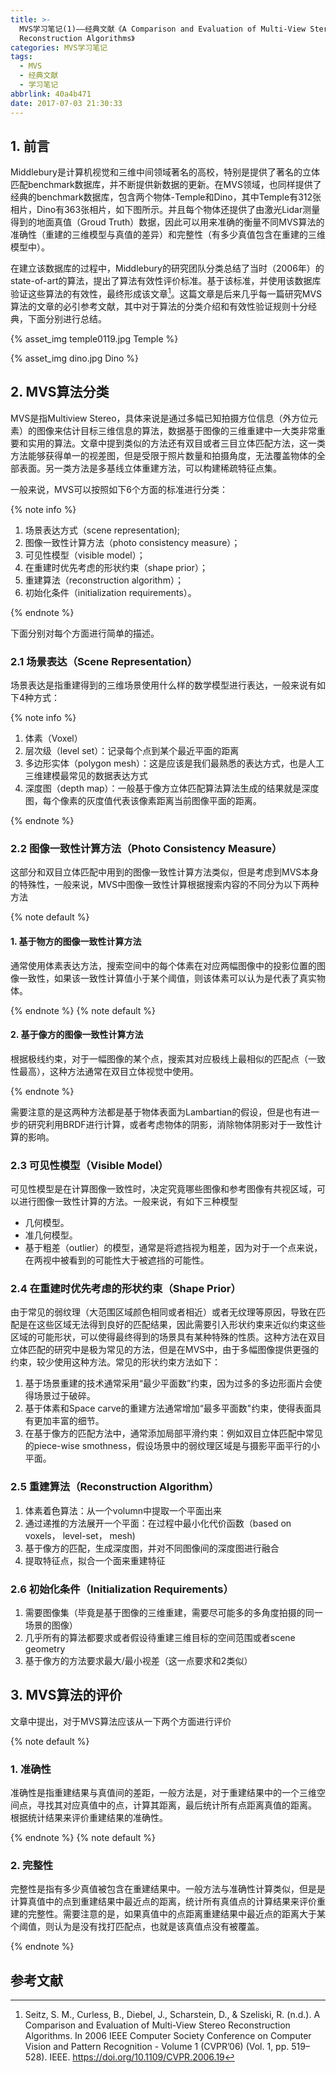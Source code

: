 ```yaml
---
title: >-
  MVS学习笔记(1)——经典文献《A Comparison and Evaluation of Multi-View Stereo
  Reconstruction Algorithms》
categories: MVS学习笔记
tags:
  - MVS
  - 经典文献
  - 学习笔记
abbrlink: 40a4b471
date: 2017-07-03 21:30:33
---
```


## 1. 前言
Middlebury是计算机视觉和三维中间领域著名的高校，特别是提供了著名的立体匹配benchmark数据库，并不断提供新数据的更新。在MVS领域，也同样提供了经典的benchmark数据库，包含两个物体-Temple和Dino，其中Temple有312张相片，Dino有363张相片，如下图所示。并且每个物体还提供了由激光Lidar测量得到的地面真值（Groud Truth）数据，因此可以用来准确的衡量不同MVS算法的准确性（重建的三维模型与真值的差异）和完整性（有多少真值包含在重建的三维模型中）。

在建立该数据库的过程中，Middlebury的研究团队分类总结了当时（2006年）的state-of-art的算法，提出了算法有效性评价标准。基于该标准，并使用该数据库验证这些算法的有效性，最终形成该文章[^1]。这篇文章是后来几乎每一篇研究MVS算法的文章的必引参考文献，其中对于算法的分类介绍和有效性验证规则十分经典，下面分别进行总结。

<!-- more -->

{% asset_img temple0119.jpg Temple %}

{% asset_img dino.jpg Dino %}


## 2. MVS算法分类
MVS是指Multiview Stereo，具体来说是通过多幅已知拍摄方位信息（外方位元素）的图像来估计目标三维信息的算法，数据基于图像的三维重建中一大类非常重要和实用的算法。文章中提到类似的方法还有双目或者三目立体匹配方法，这一类方法能够获得单一的视差图，但是受限于照片数量和拍摄角度，无法覆盖物体的全部表面。另一类方法是多基线立体重建方法，可以构建稀疏特征点集。

一般来说，MVS可以按照如下6个方面的标准进行分类：

{% note info %}

1. 场景表达方式（scene representation);
2. 图像一致性计算方法（photo consistency measure）；
3. 可见性模型（visible model）；
4. 在重建时优先考虑的形状约束（shape prior）；
5. 重建算法（reconstruction algorithm）；
6. 初始化条件（initialization requirements）。

{% endnote %}

下面分别对每个方面进行简单的描述。

### 2.1 场景表达（Scene Representation）
场景表达是指重建得到的三维场景使用什么样的数学模型进行表达，一般来说有如下4种方式：

{% note info %}

1. 体素（Voxel）
2. 层次级（level set）：记录每个点到某个最近平面的距离
3. 多边形实体（polygon mesh）：这是应该是我们最熟悉的表达方式，也是人工三维建模最常见的数据表达方式
4. 深度图（depth map）：一般基于像方立体匹配算法算法生成的结果就是深度图，每个像素的灰度值代表该像素距离当前图像平面的距离。

{% endnote %}

### 2.2 图像一致性计算方法（Photo Consistency Measure）

这部分和双目立体匹配中用到的图像一致性计算方法类似，但是考虑到MVS本身的特殊性，一般来说，MVS中图像一致性计算根据搜索内容的不同分为以下两种方法

{% note default %}
#### 1. 基于物方的图像一致性计算方法

通常使用体素表达方法，搜索空间中的每个体素在对应两幅图像中的投影位置的图像一致性，如果该一致性计算值小于某个阈值，则该体素可以认为是代表了真实物体。

{% endnote %}
{% note default %}

#### 2. 基于像方的图像一致性计算方法

根据极线约束，对于一幅图像的某个点，搜索其对应极线上最相似的匹配点（一致性最高），这种方法通常在双目立体视觉中使用。

{% endnote %}

需要注意的是这两种方法都是基于物体表面为Lambartian的假设，但是也有进一步的研究利用BRDF进行计算，或者考虑物体的阴影，消除物体阴影对于一致性计算的影响。

### 2.3 可见性模型（Visible Model）

可见性模型是在计算图像一致性时，决定究竟哪些图像和参考图像有共视区域，可以进行图像一致性计算的方法。一般来说，有如下三种模型

- 几何模型。
- 准几何模型。
- 基于粗差（outlier）的模型，通常是将遮挡视为粗差，因为对于一个点来说，在两视中被看到的可能性大于被遮挡的可能性。

### 2.4 在重建时优先考虑的形状约束（Shape Prior）

由于常见的弱纹理（大范围区域颜色相同或者相近）或者无纹理等原因，导致在匹配是在这些区域无法得到良好的匹配结果，因此需要引入形状约束来近似约束这些区域的可能形状，可以使得最终得到的场景具有某种特殊的性质。这种方法在双目立体匹配的研究中是极为常见的方法，但是在MVS中，由于多幅图像提供更强的约束，较少使用这种方法。常见的形状约束方法如下：

1. 基于场景重建的技术通常采用“最少平面数”约束，因为过多的多边形面片会使得场景过于破碎。
2. 基于体素和Space carve的重建方法通常增加“最多平面数"约束，使得表面具有更加丰富的细节。
3. 在基于像方的匹配方法中，通常添加局部平滑约束：例如双目立体匹配中常见的piece-wise smothness，假设场景中的弱纹理区域是与摄影平面平行的小平面。

### 2.5 重建算法（Reconstruction Algorithm）

1. 体素着色算法：从一个volumn中提取一个平面出来
2. 通过递推的方法展开一个平面：在过程中最小化代价函数（based on voxels， level-set， mesh)
3. 基于像方的匹配，生成深度图，并对不同图像间的深度图进行融合
4. 提取特征点，拟合一个面来重建特征

### 2.6 初始化条件（Initialization Requirements）

1. 需要图像集（毕竟是基于图像的三维重建，需要尽可能多的多角度拍摄的同一场景的图像）
2. 几乎所有的算法都要求或者假设待重建三维目标的空间范围或者scene geometry
3. 基于像方的方法要求最大/最小视差（这一点要求和2类似）

## 3. MVS算法的评价

文章中提出，对于MVS算法应该从一下两个方面进行评价

{% note default %}
### 1. 准确性

准确性是指重建结果与真值间的差距，一般方法是，对于重建结果中的一个三维空间点，寻找其对应真值中的点，计算其距离，最后统计所有点距离真值的距离。 根据统计结果来评价重建结果的准确性。

{% endnote %}
{% note default %}
### 2. 完整性
完整性是指有多少真值被包含在重建结果中。一般方法与准确性计算类似，但是是计算真值中的点到重建结果中最近点的距离，统计所有真值点的计算结果来评价重建的完整性。需要注意的是，如果真值中的点距离重建结果中最近点的距离大于某个阈值，则认为是没有找打匹配点，也就是该真值点没有被覆盖。

{% endnote %}





## 参考文献
[^1]:Seitz, S. M., Curless, B., Diebel, J., Scharstein, D., & Szeliski, R. (n.d.). A Comparison and Evaluation of Multi-View Stereo Reconstruction Algorithms. In 2006 IEEE Computer Society Conference on Computer Vision and Pattern Recognition - Volume 1 (CVPR’06) (Vol. 1, pp. 519–528). IEEE. https://doi.org/10.1109/CVPR.2006.19